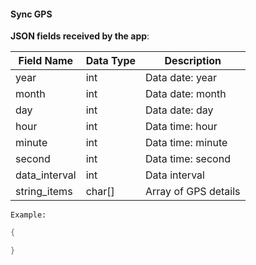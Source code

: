 #### Sync GPS


**JSON fields received by the app**:

| Field Name      | Data Type | Description              |
| ----------------| --------- | ------------------------ |
| year            | int       | Data date: year          |
| month           | int       | Data date: month         |
| day             | int       | Data date: day           |
| hour            | int       | Data time: hour          |
| minute          | int       | Data time: minute        |
| second          | int       | Data time: second        |
| data_interval   | int       | Data interval            |
| string_items    | char[]    | Array of GPS details     |

`Example:`

```c
{

}
```

